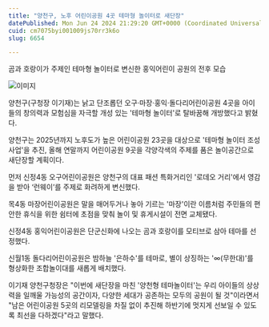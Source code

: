 ```yaml
---
title: "양천구, 노후 어린이공원 4곳 테마형 놀이터로 새단장"
datePublished: Mon Jun 24 2024 21:29:20 GMT+0000 (Coordinated Universal Time)
cuid: cm7075byi001009js70rr3k6o
slug: 6654

---
```



곰과 호랑이가 주제인 테마형 놀이터로 변신한 홍익어린이 공원의 전후 모습

![이미지](https://cdn.hashnode.com/res/hashnode/image/upload/v1739261090923/62789022-21d6-4b2f-90fe-a45f78109509.jpeg)

양천구(구청장 이기재)는 낡고 단조롭던 오구·마장·홍익·돌다리어린이공원 4곳을 아이들의 창의력과 모험심을 자극할 개성 있는 '테마형 놀이터'로 탈바꿈해 개방했다고 밝혔다.

양천구는 2025년까지 노후도가 높은 어린이공원 23곳을 대상으로 '테마형 놀이터 조성사업'을 추진, 올해 연말까지 어린이공원 9곳을 각양각색의 주제를 품은 놀이공간으로 새단장할 계획이다.

먼저 신정4동 오구어린이공원은 양천구의 대표 패션 특화거리인 '로데오 거리'에서 영감을 받아 ‘런웨이’를 주제로 화려하게 변신했다.

목4동 마장어린이공원은 말을 매어두거나 놓아 기르는 '마장'이란 이름처럼 주민들의 편안한 휴식을 위한 쉼터에 초점을 맞춰 놀이 및 휴게시설이 전면 교체됐다.

신정4동 홍익어린이공원은 단군신화에 나오는 곰과 호랑이를 모티브로 삼아 테마를 선정했다.

신월1동 돌다리어린이공원은 밤하늘 '은하수'를 테마로, 별이 상징하는 '∞(무한대)'를 형상화한 조합놀이대를 새롭게 배치했다.

이기재 양천구청장은 "이번에 새단장을 마친 '양천형 테마놀이터'는 우리 아이들의 상상력을 일깨울 가능성의 공간이자, 다양한 세대가 공존하는 모두의 공원이 될 것"이라면서 "남은 어린이공원 5곳의 리모델링을 차질 없이 추진해 하반기에 멋지게 선보일 수 있도록 최선을 다하겠다"라고 말했다.